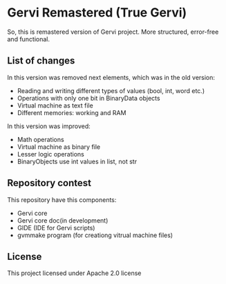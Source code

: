 # Gervi Remastered (True Gervi)
So, this is remastered version of Gervi project. More structured, error-free and functional.
## List of changes 
In this version was removed next elements, which was in the old version:
* Reading and writing different types of values (bool, int, word etc.)
* Operations with only one bit in BinaryData objects
* Virtual machine as text file
* Different memories: working and RAM

In this version was improved:
* Math operations
* Virtual machine as binary file
* Lesser logic operations
* BinaryObjects use int values in list, not str
## Repository contest
This repository have this components:
* Gervi core
* Gervi core doc(in development)
* GIDE (IDE for Gervi scripts)
* gvmmake program (for creationg vitrual machine files)
## License
This project licensed under Apache 2.0 license
